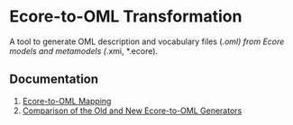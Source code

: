 # Ecore-to-OML Transformation
A tool to generate OML description and vocabulary files (*.oml) from Ecore models and metamodels (*.xmi, *.ecore).


## Documentation
1. [Ecore-to-OML Mapping](docs/ecore_to_oml_mapping.md)
2. [Comparison of the Old and New Ecore-to-OML Generators](docs/comparison_of%20_old_and_new_generators.md)

